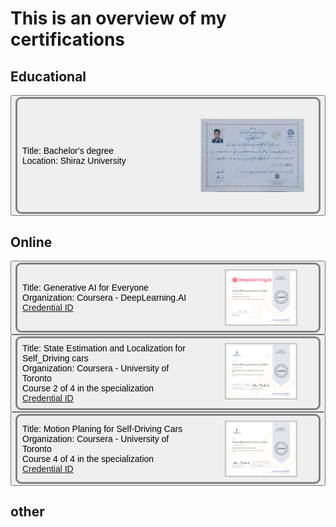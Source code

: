 # This is an overview of my certifications

## Educational

<button type="button" onclick="location.href='education/bsc_cer/'">
<div style="display:flex;gap:10%;border-style:solid;border-radius:9px;border-color:gray;padding:8px;">

<div style="text-align:left;margin: auto 0;margin-right:auto;font-size:14px">
Title: Bachelor's degree<br>
Location: Shiraz University<br>

</div>

<div style="max-width:25%;margin-right: 40px;">
<img src="./images/p1.jpg" style="transform: rotate(-90deg);display:block;" alt="BSc Degree">
</div>

</div>
</button>

## Online

<button type="button" onclick="location.href='online/genai_coursera'">
<div style="display:flex;gap:10%;border-style:solid;border-radius:9px;border-color:gray;padding:8px;">
<div style="text-align:left;margin: auto 0;margin-right:auto;font-size:14px;">
Title: Generative AI for Everyone<br>
Organization: Coursera - DeepLearning.AI<br>
<a href="https://coursera.org/share/01490df08119f375dd03b0ca3970003c" target="_blank"> Credential ID</a>
</div>
<div style="max-width:25%;margin-right: 26px;">
<img src="./images/genai_coursera.jpg" style="display:block;" alt="BSc Degree">
</div>
</div>
</button>
<button type="button" onclick="location.href='online/es_loc_coursera/'">
<div style="display:flex;gap:10%;border-style:solid;border-radius:9px;border-color:gray;padding:8px;">
<div style="text-align:left;margin: auto 0;margin-right:auto;font-size:14px;">
Title: State Estimation and Localization for Self_Driving cars<br>
Organization: Coursera - University of Toronto<br>
Course 2 of 4 in the specialization<br>
<a href="https://coursera.org/share/8960e9fa5a45690776cdbcad6a56b841"> Credential ID</a>
</div>
<div style="max-width:25%;margin-right: 26px;">
<img src="./images/se_coursera.jpg" style="display:block;" alt="BSc Degree">
</div>
</div>
</button>
<button type="button" onclick="location.href='online/mp_coursera/'">
<div style="display:flex;gap:10%;border-style:solid;border-radius:9px;border-color:gray;padding:8px;">
<div style="text-align:left;margin: auto 0;margin-right:auto;font-size:14px;">
Title: Motion Planing for Self-Driving Cars<br>
Organization: Coursera - University of Toronto<br>
Course 4 of 4 in the specialization<br>
<a href="https://coursera.org/share/fae0716e86fb2613b04dafcc26a9711d "> Credential ID</a>
</div>
<div style="max-width:25%;margin-right: 26px;">
<img src="./images/mp_coursera.jpg" style="display:block;" alt="BSc Degree">
</div>
</div>
</button>
<!-- mp -->

## other
